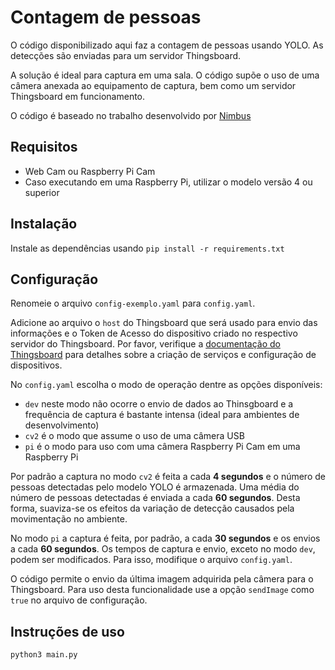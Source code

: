# Contagem de pessoas

O código disponibilizado aqui faz a contagem de pessoas usando YOLO. As detecções são enviadas para um servidor Thingsboard.

A solução é ideal para captura em uma sala. O código supõe o uso de uma câmera anexada ao equipamento de captura, bem como um servidor Thingsboard em funcionamento.

O código é baseado no trabalho desenvolvido por [Nimbus](https://github.com/ASTRAson/Nimbus)

## Requisitos

- Web Cam ou Raspberry Pi Cam
- Caso executando em uma Raspberry Pi, utilizar o modelo versão 4 ou superior

## Instalação

Instale as dependências usando ``` pip install -r requirements.txt ```

## Configuração

Renomeie o arquivo ```config-exemplo.yaml``` para ```config.yaml```.

Adicione ao arquivo o ```host``` do Thingsboard que será usado para envio das informações e o Token de Acesso do dispositivo criado no respectivo servidor do Thingsboard. Por favor, verifique a [documentação do Thingsboard](https://thingsboard.io/docs/) para detalhes sobre a criação de serviços e configuração de dispositivos.

No ```config.yaml``` escolha o modo de operação dentre as opções disponíveis:

- ```dev``` neste modo não ocorre o envio de dados ao Thinsgboard e a frequência de captura é bastante intensa (ideal para ambientes de desenvolvimento) 
- ```cv2``` é o modo que assume o uso de uma câmera USB
- ```pi``` é o modo para uso com uma câmera Raspberry Pi Cam em uma Raspberry Pi

Por padrão a captura no modo ```cv2``` é feita a cada **4 segundos** e o número de pessoas detectadas pelo modelo YOLO é armazenada. Uma média do número de pessoas detectadas é enviada a cada **60 segundos**. Desta forma, suaviza-se os efeitos da variação de detecção causados pela movimentação no ambiente.

No modo ```pi``` a captura é feita, por padrão, a cada **30 segundos** e os envios a cada **60 segundos**. Os tempos de captura e envio, exceto no modo ```dev```, podem ser modificados. Para isso, modifique o arquivo ```config.yaml```.

O código permite o envio da última imagem adquirida pela câmera para o Thingsboard. Para uso desta funcionalidade use a opção ```sendImage``` como ```true``` no arquivo de configuração.

## Instruções de uso

``` python3 main.py ```
